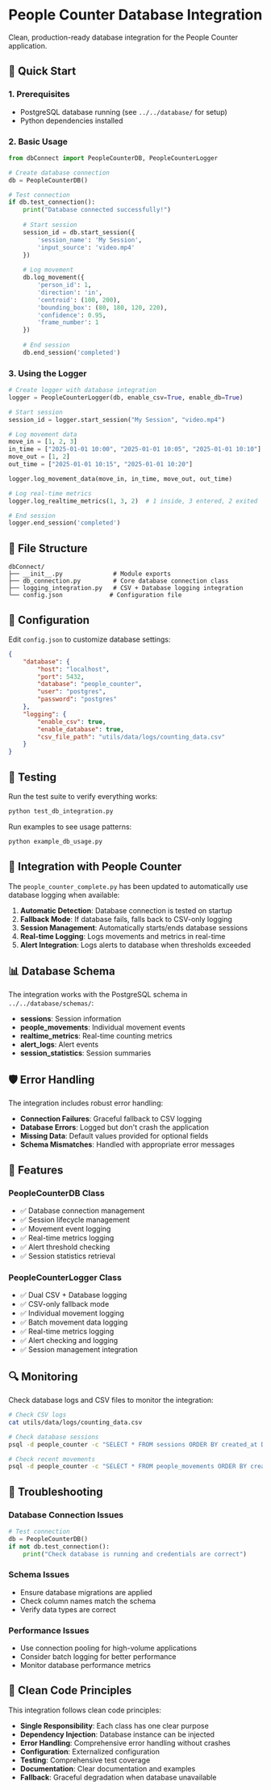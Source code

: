 # People Counter Database Integration

Clean, production-ready database integration for the People Counter application.

## 🚀 Quick Start

### 1. Prerequisites
- PostgreSQL database running (see `../../database/` for setup)
- Python dependencies installed

### 2. Basic Usage

```python
from dbConnect import PeopleCounterDB, PeopleCounterLogger

# Create database connection
db = PeopleCounterDB()

# Test connection
if db.test_connection():
    print("Database connected successfully!")
    
    # Start session
    session_id = db.start_session({
        'session_name': 'My Session',
        'input_source': 'video.mp4'
    })
    
    # Log movement
    db.log_movement({
        'person_id': 1,
        'direction': 'in',
        'centroid': (100, 200),
        'bounding_box': (80, 180, 120, 220),
        'confidence': 0.95,
        'frame_number': 1
    })
    
    # End session
    db.end_session('completed')
```

### 3. Using the Logger

```python
# Create logger with database integration
logger = PeopleCounterLogger(db, enable_csv=True, enable_db=True)

# Start session
session_id = logger.start_session("My Session", "video.mp4")

# Log movement data
move_in = [1, 2, 3]
in_time = ["2025-01-01 10:00", "2025-01-01 10:05", "2025-01-01 10:10"]
move_out = [1, 2]
out_time = ["2025-01-01 10:15", "2025-01-01 10:20"]

logger.log_movement_data(move_in, in_time, move_out, out_time)

# Log real-time metrics
logger.log_realtime_metrics(1, 3, 2)  # 1 inside, 3 entered, 2 exited

# End session
logger.end_session('completed')
```

## 📁 File Structure

```
dbConnect/
├── __init__.py              # Module exports
├── db_connection.py         # Core database connection class
├── logging_integration.py   # CSV + Database logging integration
└── config.json             # Configuration file
```

## 🔧 Configuration

Edit `config.json` to customize database settings:

```json
{
    "database": {
        "host": "localhost",
        "port": 5432,
        "database": "people_counter",
        "user": "postgres",
        "password": "postgres"
    },
    "logging": {
        "enable_csv": true,
        "enable_database": true,
        "csv_file_path": "utils/data/logs/counting_data.csv"
    }
}
```

## 🧪 Testing

Run the test suite to verify everything works:

```bash
python test_db_integration.py
```

Run examples to see usage patterns:

```bash
python example_db_usage.py
```

## 🔄 Integration with People Counter

The `people_counter_complete.py` has been updated to automatically use database logging when available:

1. **Automatic Detection**: Database connection is tested on startup
2. **Fallback Mode**: If database fails, falls back to CSV-only logging
3. **Session Management**: Automatically starts/ends database sessions
4. **Real-time Logging**: Logs movements and metrics in real-time
5. **Alert Integration**: Logs alerts to database when thresholds exceeded

## 📊 Database Schema

The integration works with the PostgreSQL schema in `../../database/schemas/`:

- **sessions**: Session information
- **people_movements**: Individual movement events
- **realtime_metrics**: Real-time counting metrics
- **alert_logs**: Alert events
- **session_statistics**: Session summaries

## 🛡️ Error Handling

The integration includes robust error handling:

- **Connection Failures**: Graceful fallback to CSV logging
- **Database Errors**: Logged but don't crash the application
- **Missing Data**: Default values provided for optional fields
- **Schema Mismatches**: Handled with appropriate error messages

## 🎯 Features

### PeopleCounterDB Class
- ✅ Database connection management
- ✅ Session lifecycle management
- ✅ Movement event logging
- ✅ Real-time metrics logging
- ✅ Alert threshold checking
- ✅ Session statistics retrieval

### PeopleCounterLogger Class
- ✅ Dual CSV + Database logging
- ✅ CSV-only fallback mode
- ✅ Individual movement logging
- ✅ Batch movement data logging
- ✅ Real-time metrics logging
- ✅ Alert checking and logging
- ✅ Session management integration

## 🔍 Monitoring

Check database logs and CSV files to monitor the integration:

```bash
# Check CSV logs
cat utils/data/logs/counting_data.csv

# Check database sessions
psql -d people_counter -c "SELECT * FROM sessions ORDER BY created_at DESC LIMIT 5;"

# Check recent movements
psql -d people_counter -c "SELECT * FROM people_movements ORDER BY created_at DESC LIMIT 10;"
```

## 🚨 Troubleshooting

### Database Connection Issues
```python
# Test connection
db = PeopleCounterDB()
if not db.test_connection():
    print("Check database is running and credentials are correct")
```

### Schema Issues
- Ensure database migrations are applied
- Check column names match the schema
- Verify data types are correct

### Performance Issues
- Use connection pooling for high-volume applications
- Consider batch logging for better performance
- Monitor database performance metrics

## 📝 Clean Code Principles

This integration follows clean code principles:

- **Single Responsibility**: Each class has one clear purpose
- **Dependency Injection**: Database instance can be injected
- **Error Handling**: Comprehensive error handling without crashes
- **Configuration**: Externalized configuration
- **Testing**: Comprehensive test coverage
- **Documentation**: Clear documentation and examples
- **Fallback**: Graceful degradation when database unavailable
